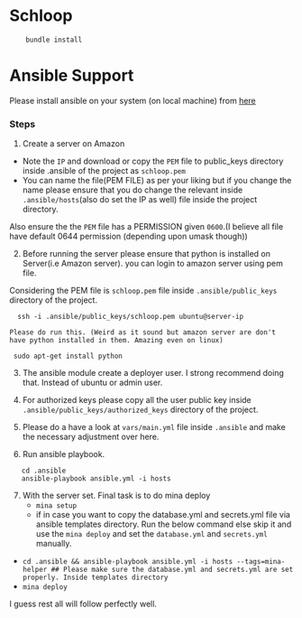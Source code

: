 # Schloop

 ```
     bundle install
 ```

# Ansible Support

Please install ansible on your system (on local machine) from [here](http://docs.ansible.com/ansible/intro_installation.html)

### Steps
1. Create a server on Amazon

  - Note the `IP` and download or copy the `PEM` file to public_keys directory inside .ansible of the project as `schloop.pem` 
   - You can name the file(PEM FILE) as per your liking but if you change the name please ensure that you do change the relevant inside `.ansible/hosts`(also do set the IP as well) file inside the project directory. 

  Also ensure the the `PEM` file has a PERMISSION given `0600`.(I believe all file have default 0644 permission (depending upon umask though))


2. Before running the server please ensure that python is installed on Server(i.e Amazon server). you can login to amazon server using pem file.

  Considering the PEM file is `schloop.pem` file inside `.ansible/public_keys` directory of the project.

   ```
     ssh -i .ansible/public_keys/schloop.pem ubuntu@server-ip 

   ```
    Please do run this. (Weird as it sound but amazon server are don't have python installed in them. Amazing even on linux) 
   ``` 
    sudo apt-get install python
   ```

3. The ansible module create a deployer user. I strong recommend doing that. Instead of ubuntu or admin user. 

4. For authorized keys please copy all the user public key inside `.ansible/public_keys/authorized_keys` directory of the project.

5. Please do a have a look at `vars/main.yml` file inside `.ansible` and make the necessary adjustment over here.

6. Run ansible playbook.
  ```
     cd .ansible
     ansible-playbook ansible.yml -i hosts
  ```

7. With the server set. Final task is to do mina deploy
   - `mina setup`
   - if in case you want to copy the database.yml and secrets.yml file via ansible templates directory. Run the below command else skip it and use the `mina deploy` and set the `database.yml` and `secrets.yml` manually.
  - `cd .ansible && ansible-playbook ansible.yml -i hosts --tags=mina-helper ## Please make sure the database.yml and secrets.yml are set properly. Inside templates directory`
  - `mina deploy`

I guess rest all will follow perfectly well.


